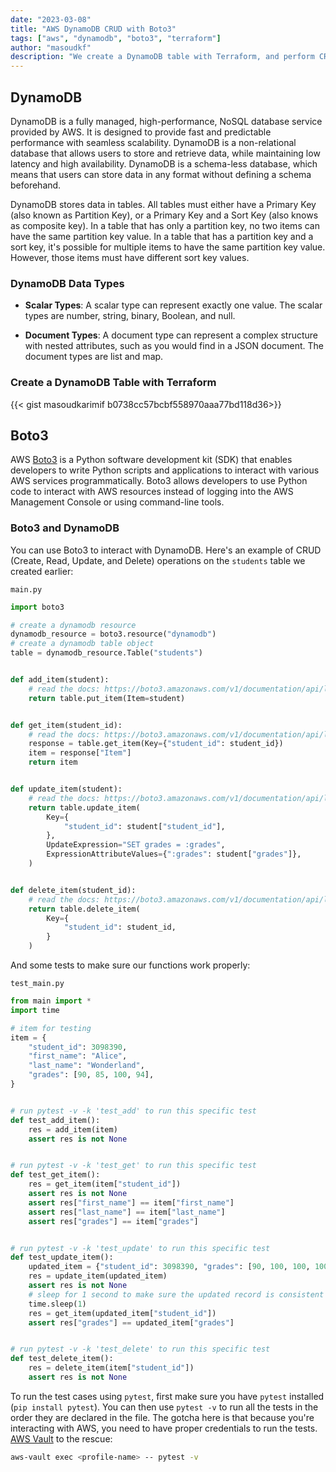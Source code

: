 ```yaml
---
date: "2023-03-08"
title: "AWS DynamoDB CRUD with Boto3"
tags: ["aws", "dynamodb", "boto3", "terraform"]
author: "masoudkf"
description: "We create a DynamoDB table with Terraform, and perform CRUD operations using the AWS SDK for Python (Boto3)."
---
```


## DynamoDB 
DynamoDB is a fully managed, high-performance, NoSQL database service provided by AWS. It is designed to provide fast and predictable performance with seamless scalability. DynamoDB is a non-relational database that allows users to store and retrieve data, while maintaining low latency and high availability. DynamoDB is a schema-less database, which means that users can store data in any format without defining a schema beforehand. 

DynamoDB stores data in tables. All tables must either have a Primary Key (also known as Partition Key), or a Primary Key and a Sort Key (also knows as composite key). In a table that has only a partition key, no two items can have the same partition key value. In a table that has a partition key and a sort key, it's possible for multiple items to have the same partition key value. However, those items must have different sort key values.

### DynamoDB Data Types
- **Scalar Types**: A scalar type can represent exactly one value. The scalar types are number, string, binary, Boolean, and null.

- **Document Types**: A document type can represent a complex structure with nested attributes, such as you would find in a JSON document. The document types are list and map.

### Create a DynamoDB Table with Terraform

{{< gist masoudkarimif b0738cc57bcbf558970aaa77bd118d36>}}


## Boto3
AWS [Boto3](https://boto3.amazonaws.com/v1/documentation/api/latest/index.html) is a Python software development kit (SDK) that enables developers to write Python scripts and applications to interact with various AWS services programmatically. Boto3 allows developers to use Python code to interact with AWS resources instead of logging into the AWS Management Console or using command-line tools.

### Boto3 and DynamoDB
You can use Boto3 to interact with DynamoDB. Here's an example of CRUD (Create, Read, Update, and Delete) operations on the `students` table we created earlier:

`main.py`
```python
import boto3

# create a dynamodb resource
dynamodb_resource = boto3.resource("dynamodb")
# create a dynamodb table object
table = dynamodb_resource.Table("students")


def add_item(student):
    # read the docs: https://boto3.amazonaws.com/v1/documentation/api/latest/reference/services/dynamodb/table/put_item.html
    return table.put_item(Item=student)


def get_item(student_id):
    # read the docs: https://boto3.amazonaws.com/v1/documentation/api/latest/reference/services/dynamodb/table/get_item.html
    response = table.get_item(Key={"student_id": student_id})
    item = response["Item"]
    return item


def update_item(student):
    # read the docs: https://boto3.amazonaws.com/v1/documentation/api/latest/reference/services/dynamodb/table/update_item.html
    return table.update_item(
        Key={
            "student_id": student["student_id"],
        },
        UpdateExpression="SET grades = :grades",
        ExpressionAttributeValues={":grades": student["grades"]},
    )


def delete_item(student_id):
    # read the docs: https://boto3.amazonaws.com/v1/documentation/api/latest/reference/services/dynamodb/table/delete_item.html
    return table.delete_item(
        Key={
            "student_id": student_id,
        }
    )
```

And some tests to make sure our functions work properly:

`test_main.py`
```python
from main import *
import time

# item for testing
item = {
    "student_id": 3098390,
    "first_name": "Alice",
    "last_name": "Wonderland",
    "grades": [90, 85, 100, 94],
}


# run pytest -v -k 'test_add' to run this specific test
def test_add_item():
    res = add_item(item)
    assert res is not None


# run pytest -v -k 'test_get' to run this specific test
def test_get_item():
    res = get_item(item["student_id"])
    assert res is not None
    assert res["first_name"] == item["first_name"]
    assert res["last_name"] == item["last_name"]
    assert res["grades"] == item["grades"]


# run pytest -v -k 'test_update' to run this specific test
def test_update_item():
    updated_item = {"student_id": 3098390, "grades": [90, 100, 100, 100]}
    res = update_item(updated_item)
    assert res is not None
    # sleep for 1 second to make sure the updated record is consistent across all AZs
    time.sleep(1)
    res = get_item(updated_item["student_id"])
    assert res["grades"] == updated_item["grades"]


# run pytest -v -k 'test_delete' to run this specific test
def test_delete_item():
    res = delete_item(item["student_id"])
    assert res is not None

```

To run the test cases using `pytest`, first make sure you have `pytest` installed (`pip install pytest`). You can then use `pytest -v` to run all the tests in the order they are declared in the file. The gotcha here is that because you're interacting with AWS, you need to have proper credentials to run the tests. [AWS Vault](https://github.com/99designs/aws-vault) to the rescue:

```bash
aws-vault exec <profile-name> -- pytest -v
```

